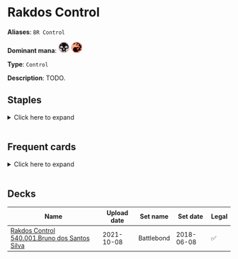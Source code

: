 # Rakdos Control

**Aliases**: `BR Control`

**Dominant mana**: <img src="../resources/images/mana/B.png" width="25"/> <img src="../resources/images/mana/R.png" width="25"/>

**Type**: `Control`

**Description**: TODO.

## **Staples**

<details>
  <summary>Click here to expand</summary>
</details><br/>

## **Frequent cards**

<details>
  <summary>Click here to expand</summary>
</details><br/>

## **Decks**

| Name | Upload date | Set name | Set date | Legal |
| -----| ----------- | -------- | -------- | ----- |
| [Rakdos Control 540.001.Bruno dos Santos Silva](https://www.mtggoldfish.com/deck/4351050) | 2021-10-08 | Battlebond | 2018-06-08 | ✅ |


